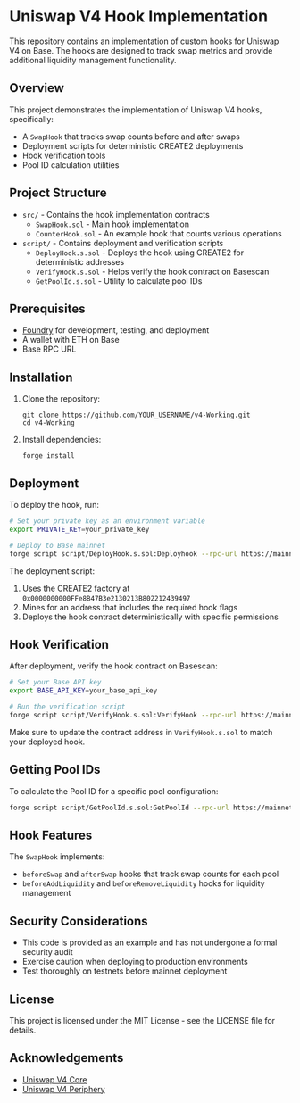 # Uniswap V4 Hook Implementation

This repository contains an implementation of custom hooks for Uniswap V4 on Base. The hooks are designed to track swap metrics and provide additional liquidity management functionality.

## Overview

This project demonstrates the implementation of Uniswap V4 hooks, specifically:

- A `SwapHook` that tracks swap counts before and after swaps
- Deployment scripts for deterministic CREATE2 deployments
- Hook verification tools
- Pool ID calculation utilities

## Project Structure

- `src/` - Contains the hook implementation contracts
  - `SwapHook.sol` - Main hook implementation
  - `CounterHook.sol` - An example hook that counts various operations
- `script/` - Contains deployment and verification scripts
  - `DeployHook.s.sol` - Deploys the hook using CREATE2 for deterministic addresses
  - `VerifyHook.s.sol` - Helps verify the hook contract on Basescan
  - `GetPoolId.s.sol` - Utility to calculate pool IDs

## Prerequisites

- [Foundry](https://book.getfoundry.sh/) for development, testing, and deployment
- A wallet with ETH on Base
- Base RPC URL

## Installation

1. Clone the repository:
   ```
   git clone https://github.com/YOUR_USERNAME/v4-Working.git
   cd v4-Working
   ```

2. Install dependencies:
   ```
   forge install
   ```

## Deployment

To deploy the hook, run:

```bash
# Set your private key as an environment variable
export PRIVATE_KEY=your_private_key

# Deploy to Base mainnet
forge script script/DeployHook.s.sol:Deployhook --rpc-url https://mainnet.base.org --broadcast --verify
```

The deployment script:
1. Uses the CREATE2 factory at `0x0000000000FFe8B47B3e2130213B802212439497`
2. Mines for an address that includes the required hook flags
3. Deploys the hook contract deterministically with specific permissions

## Hook Verification

After deployment, verify the hook contract on Basescan:

```bash
# Set your Base API key
export BASE_API_KEY=your_base_api_key

# Run the verification script
forge script script/VerifyHook.s.sol:VerifyHook --rpc-url https://mainnet.base.org
```

Make sure to update the contract address in `VerifyHook.s.sol` to match your deployed hook.

## Getting Pool IDs

To calculate the Pool ID for a specific pool configuration:

```bash
forge script script/GetPoolId.s.sol:GetPoolId --rpc-url https://mainnet.base.org
```

## Hook Features

The `SwapHook` implements:
- `beforeSwap` and `afterSwap` hooks that track swap counts for each pool
- `beforeAddLiquidity` and `beforeRemoveLiquidity` hooks for liquidity management

## Security Considerations

- This code is provided as an example and has not undergone a formal security audit
- Exercise caution when deploying to production environments
- Test thoroughly on testnets before mainnet deployment

## License

This project is licensed under the MIT License - see the LICENSE file for details.

## Acknowledgements

- [Uniswap V4 Core](https://github.com/Uniswap/v4-core)
- [Uniswap V4 Periphery](https://github.com/Uniswap/v4-periphery)
